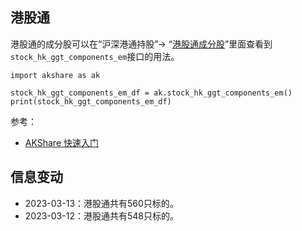 ## 港股通

港股通的成分股可以在“沪深港通持股”-> “[港股通成分股](https://akshare.akfamily.xyz/data/stock/stock.html#id113)”里面查看到`stock_hk_ggt_components_em`接口的用法。

```
import akshare as ak

stock_hk_ggt_components_em_df = ak.stock_hk_ggt_components_em()
print(stock_hk_ggt_components_em_df)
```

 参考：

 - [AKShare 快速入门](https://www.akshare.xyz/tutorial.html#akshare)

 ## 信息变动

 - 2023-03-13：港股通共有560只标的。
 - 2023-03-12：港股通共有548只标的。